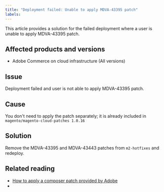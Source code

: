 ```yaml
---
title: "Deployment failed: Unable to apply MDVA-43395 patch"
labels:
---
```


This article provides a solution for the failed deployment where a user is unable to apply MDVA-43395 patch.

## Affected products and versions

* Adobe Commerce on cloud infrastructure (All versions)

## Issue

Deployment failed and user is not able to apply MDVA-43395 patch.

## Cause

You don't need to apply the patch separately; it is already included in `magento/magento-cloud-patches 1.0.16`

## Solution

Remove the MDVA-43395 and MDVA-43443 patches from `m2-hotfixes` and redeploy.

## Related reading

* [How to apply a composer patch provided by Adobe](https://support.magento.com/hc/en-us/articles/360028367731)
*

